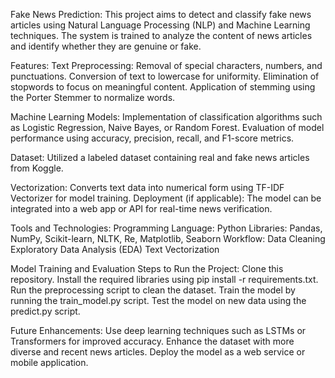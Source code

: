 Fake News Prediction:
This project aims to detect and classify fake news articles using Natural Language Processing (NLP) and Machine Learning techniques. The system is trained to analyze the content of news articles and identify whether they are genuine or fake.

Features:
Text Preprocessing:
Removal of special characters, numbers, and punctuations.
Conversion of text to lowercase for uniformity.
Elimination of stopwords to focus on meaningful content.
Application of stemming using the Porter Stemmer to normalize words.

Machine Learning Models:
Implementation of classification algorithms such as Logistic Regression, Naive Bayes, or Random Forest.
Evaluation of model performance using accuracy, precision, recall, and F1-score metrics.

Dataset: Utilized a labeled dataset containing real and fake news articles from Koggle.

Vectorization:
Converts text data into numerical form using TF-IDF Vectorizer for model training.
Deployment (if applicable):
The model can be integrated into a web app or API for real-time news verification.

Tools and Technologies:
Programming Language: Python
Libraries: Pandas, NumPy, Scikit-learn, NLTK, Re, Matplotlib, Seaborn
Workflow:
Data Cleaning
Exploratory Data Analysis (EDA)
Text Vectorization

Model Training and Evaluation
Steps to Run the Project:
Clone this repository.
Install the required libraries using pip install -r requirements.txt.
Run the preprocessing script to clean the dataset.
Train the model by running the train_model.py script.
Test the model on new data using the predict.py script.

Future Enhancements:
Use deep learning techniques such as LSTMs or Transformers for improved accuracy.
Enhance the dataset with more diverse and recent news articles.
Deploy the model as a web service or mobile application.
